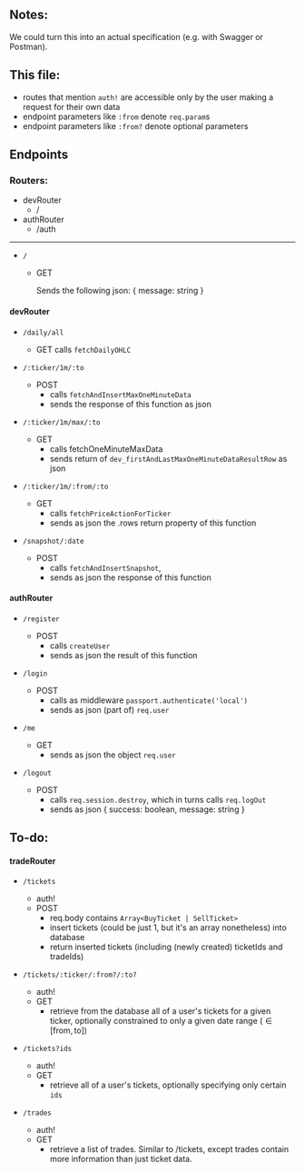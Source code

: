 ## Notes:

We could turn this into an actual specification (e.g. with Swagger or Postman).

## This file:

-   routes that mention `auth!` are accessible only by the user making a request
    for their own data
-   endpoint parameters like `:from` denote `req.param`s
-   endpoint parameters like `:from?` denote optional parameters

## Endpoints

### Routers:

-   devRouter
    -   /
-   authRouter
    -   /auth

---

-   `/`

    -   GET

        Sends the following json: { message: string }

#### devRouter

-   `/daily/all`

    -   GET
        calls `fetchDailyOHLC`

-   `/:ticker/1m/:to`

    -   POST
        -   calls `fetchAndInsertMaxOneMinuteData`
        -   sends the response of this function as json

-   `/:ticker/1m/max/:to`

    -   GET
        -   calls fetchOneMinuteMaxData
        -   sends return of `dev_firstAndLastMaxOneMinuteDataResultRow` as json

-   `/:ticker/1m/:from/:to`

    -   GET
        -   calls `fetchPriceActionForTicker`
        -   sends as json the .rows return property of this function

-   `/snapshot/:date`
    -   POST
        -   calls `fetchAndInsertSnapshot`,
        -   sends as json the response of this function

#### authRouter

-   `/register`
    -   POST
        -   calls `createUser`
        -   sends as json the result of this function
-   `/login`

    -   POST
        -   calls as middleware `passport.authenticate('local')`
        -   sends as json (part of) `req.user`

-   `/me`

    -   GET
        -   sends as json the object `req.user`

-   `/logout`
    -   POST
        -   calls `req.session.destroy`, which in turns calls `req.logOut`
        -   sends as json { success: boolean, message: string }

## To-do:

#### tradeRouter

-   `/tickets`

    -   auth!
    -   POST
        -   req.body contains `Array<BuyTicket | SellTicket>`
        -   insert tickets (could be just 1, but it's an array nonetheless) into database
        -   return inserted tickets (including (newly created) ticketIds and
            tradeIds)

-   `/tickets/:ticker/:from?/:to?`
    -   auth!
    -   GET
        -   retrieve from the database all of a user's tickets for a given ticker,
            optionally constrained to only a given date range ($\in [\text{from},
          \text{to}]$)
-   `/tickets?ids`
    -   auth!
    -   GET
        -   retrieve all of a user's tickets, optionally specifying only certain `ids`
-   `/trades`
    -   auth!
    -   GET
        -   retrieve a list of trades. Similar to /tickets, except trades contain
            more information than just ticket data.
